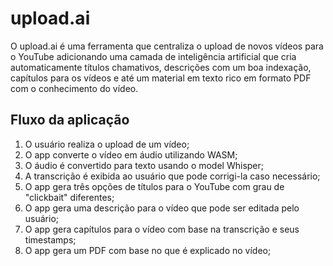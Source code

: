 # upload.ai

O upload.ai é uma ferramenta que centraliza o upload de novos vídeos para o YouTube adicionando uma camada de inteligência artificial que cria automaticamente títulos chamativos, descrições com um boa indexação, capítulos para os vídeos e até um material em texto rico em formato PDF com o conhecimento do vídeo.

## Fluxo da aplicação

1. O usuário realiza o upload de um vídeo;
2. O app converte o vídeo em áudio utilizando WASM;
3. O áudio é convertido para texto usando o model Whisper;
4. A transcrição é exibida ao usuário que pode corrigi-la caso necessário;
5. O app gera três opções de títulos para o YouTube com grau de "clickbait" diferentes;
6. O app gera uma descrição para o vídeo que pode ser editada pelo usuário;
7. O app gera capítulos para o vídeo com base na transcrição e seus timestamps;
8. O app gera um PDF com base no que é explicado no vídeo;


